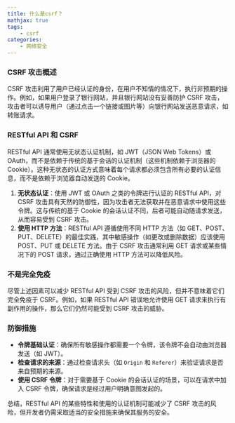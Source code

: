 ```yaml
---
title: 什么是csrf？
mathjax: true
tags:
    - csrf
categories:
    - 网络安全
---
```


### CSRF 攻击概述

CSRF 攻击利用了用户已经认证的身份，在用户不知情的情况下，执行非预期的操作。例如，如果用户登录了银行网站，并且银行网站没有妥善防护 CSRF 攻击，攻击者可以诱导用户（通过点击一个链接或图片等）向银行网站发送恶意请求，如转账请求。

### RESTful API 和 CSRF

RESTful API 通常使用无状态认证机制，如 JWT（JSON Web Tokens）或 OAuth，而不是依赖于传统的基于会话的认证机制（这些机制依赖于浏览器的 Cookie）。这种无状态的认证方式意味着每个请求都必须包含所有必要的认证信息，而不是依赖于浏览器自动发送的 Cookie。

1. **无状态认证**：使用 JWT 或 OAuth 之类的令牌进行认证的 RESTful API，对 CSRF 攻击具有天然的防御性，因为攻击者无法获取并在恶意请求中使用这些令牌。这与传统的基于 Cookie 的会话认证不同，后者可能自动随请求发送，从而容易受到 CSRF 攻击。
2. **使用 HTTP 方法**：RESTful API 遵循使用不同 HTTP 方法（如 GET、POST、PUT、DELETE）的最佳实践，其中敏感操作（如更改或删除数据）应该使用 POST、PUT 或 DELETE 方法。由于 CSRF 攻击通常利用 GET 请求或某些情况下的 POST 请求，通过正确使用 HTTP 方法可以降低风险。

### 不是完全免疫

尽管上述因素可以减少 RESTful API 受到 CSRF 攻击的风险，但并不意味着它们完全免疫于 CSRF。例如，如果 RESTful API 错误地允许使用 GET 请求来执行有副作用的操作，那么它们仍然可能受到 CSRF 攻击的威胁。

### 防御措施

- **令牌基础认证**：确保所有敏感操作都需要一个令牌，该令牌不会自动由浏览器发送（如 JWT）。
- **检查请求的来源**：通过检查请求头（如 `Origin` 和 `Referer`）来验证请求是否来自预期的来源。
- **使用 CSRF 令牌**：对于需要基于 Cookie 的会话认证的场景，可以在请求中加入 CSRF 令牌，确保请求是经过用户明确意图发起的。

总结，RESTful API 的某些特性和使用的认证机制可能减少了 CSRF 攻击的风险，但开发者仍需采取适当的安全措施来确保其服务的安全。



